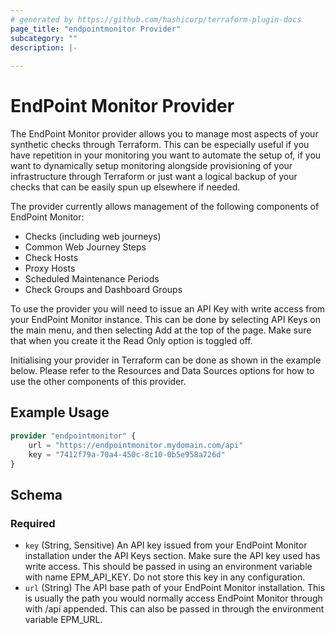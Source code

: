 ```yaml
---
# generated by https://github.com/hashicorp/terraform-plugin-docs
page_title: "endpointmonitor Provider"
subcategory: ""
description: |-
  
---
```


# EndPoint Monitor Provider

The EndPoint Monitor provider allows you to manage most aspects of your synthetic checks through Terraform. This can be especially useful if you have repetition in your monitoring you want to automate the setup of, if you want to dynamically setup monitoring alongside provisioning of your infrastructure through Terraform or just want a logical backup of your checks that can be easily spun up elsewhere if needed.

The provider currently allows management of the following components of EndPoint Monitor:
- Checks (including web journeys)
- Common Web Journey Steps
- Check Hosts
- Proxy Hosts
- Scheduled Maintenance Periods
- Check Groups and Dashboard Groups

To use the provider you will need to issue an API Key with write access from your EndPoint Monitor instance. This can be done by selecting API Keys on the main menu, and then selecting Add at the top of the page. Make sure that when you create it the Read Only option is toggled off.

Initialising your provider in Terraform can be done as shown in the example below. Please refer to the Resources and Data Sources options for how to use the other components of this provider.

## Example Usage

```terraform
provider "endpointmonitor" {
    url = "https://endpointmonitor.mydomain.com/api"
    key = "7412f79a-70a4-450c-8c10-0b5e958a726d"
}
```

<!-- schema generated by tfplugindocs -->
## Schema

### Required

- `key` (String, Sensitive) An API key issued from your EndPoint Monitor installation under the API Keys section. Make sure the API key used has write access. This should be passed in using an environment variable with name EPM_API_KEY. Do not store this key in any configuration.
- `url` (String) The API base path of your EndPoint Monitor installation. This is usually the path you would normally access EndPoint Monitor through with /api appended. This can also be passed in through the environment variable EPM_URL.
